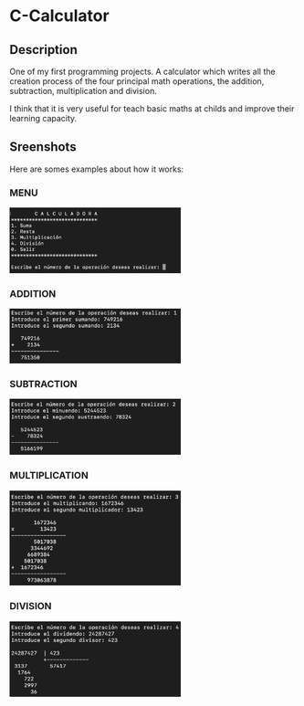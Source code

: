 # C-Calculator

## Description 
One of my first programming projects.
A calculator which writes all the creation process of the four principal math operations, the addition, subtraction, multiplication and division.

I think that it is very useful for teach basic maths at childs and improve their learning capacity.

## Sreenshots
Here are somes examples about how it works:

### MENU
<img src=/Screenshots/MENU.png width="300"/>

### ADDITION
<img src=/Screenshots/SUM.png width="300"/> 

### SUBTRACTION
<img src=/Screenshots/REST.png width="300"/> 

### MULTIPLICATION
<img src=/Screenshots/MULT.png width="300"/>

### DIVISION
<img src=/Screenshots/DIV.png width="300"/>
